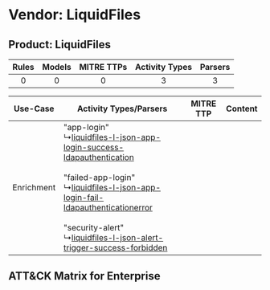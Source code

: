 Vendor: LiquidFiles
===================
Product: LiquidFiles
--------------------
| Rules | Models | MITRE TTPs | Activity Types | Parsers |
|:-----:|:------:|:----------:|:--------------:|:-------:|
|   0   |   0    |     0      |       3        |    3    |

|  Use-Case  | Activity Types/Parsers    | MITRE TTP | Content    |
|:----------:| ---- | --------- | ---- |
| Enrichment |  "app-login"<br> ↳[liquidfiles-l-json-app-login-success-ldapauthentication](Ps/pC_liquidfilesljsonapploginsuccessldapauthentication.md)<br><br> "failed-app-login"<br> ↳[liquidfiles-l-json-app-login-fail-ldapauthenticationerror](Ps/pC_liquidfilesljsonapploginfailldapauthenticationerror.md)<br><br> "security-alert"<br> ↳[liquidfiles-l-json-alert-trigger-success-forbidden](Ps/pC_liquidfilesljsonalerttriggersuccessforbidden.md)<br> |    | [](RM/r_m_liquidfiles_liquidfiles_Enrichment.md) |

ATT&CK Matrix for Enterprise
----------------------------
